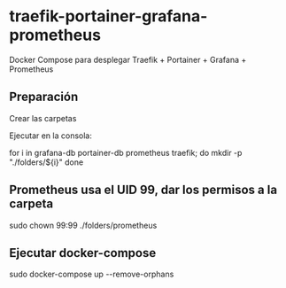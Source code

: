 # traefik-portainer-grafana-prometheus
Docker Compose para desplegar Traefik + Portainer + Grafana + Prometheus

## Preparación
Crear las carpetas

Ejecutar en la consola:

for i in grafana-db portainer-db prometheus traefik; do
  mkdir -p "./folders/${i}"
done

## Prometheus usa el UID 99, dar los permisos a la carpeta

sudo chown 99:99 ./folders/prometheus

## Ejecutar docker-compose

sudo docker-compose up --remove-orphans
